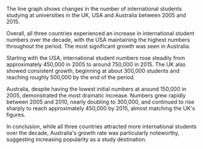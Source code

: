 The line graph shows changes in the number of international students studying at universities in the UK, USA and Australia between 2005 and 2015.

Overall, all three countries experienced an increase in international student numbers over the decade, with the USA maintaining the highest numbers throughout the period. The most significant growth was seen in Australia.

Starting with the USA, international student numbers rose steadily from approximately 450,000 in 2005 to around 750,000 in 2015. The UK also showed consistent growth, beginning at about 300,000 students and reaching roughly 500,000 by the end of the period.

Australia, despite having the lowest initial numbers at around 150,000 in 2005, demonstrated the most dramatic increase. Numbers grew rapidly between 2005 and 2010, nearly doubling to 300,000, and continued to rise sharply to reach approximately 450,000 by 2015, almost matching the UK's figures.

In conclusion, while all three countries attracted more international students over the decade, Australia's growth rate was particularly noteworthy, suggesting increasing popularity as a study destination.